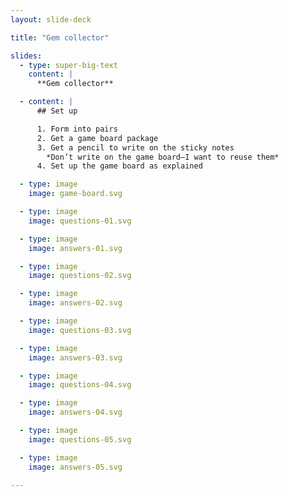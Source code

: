 ```yaml
---
layout: slide-deck

title: "Gem collector"

slides:
  - type: super-big-text
    content: |
      **Gem collector**

  - content: |
      ## Set up

      1. Form into pairs
      2. Get a game board package
      3. Get a pencil to write on the sticky notes
        *Don’t write on the game board—I want to reuse them*
      4. Set up the game board as explained

  - type: image
    image: game-board.svg

  - type: image
    image: questions-01.svg

  - type: image
    image: answers-01.svg

  - type: image
    image: questions-02.svg

  - type: image
    image: answers-02.svg

  - type: image
    image: questions-03.svg

  - type: image
    image: answers-03.svg

  - type: image
    image: questions-04.svg

  - type: image
    image: answers-04.svg

  - type: image
    image: questions-05.svg

  - type: image
    image: answers-05.svg

---
```


